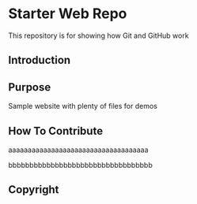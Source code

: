 # Starter Web Repo

This repository is for showing how Git and GitHub work

## Introduction

## Purpose

Sample website with plenty of files for demos

## How To Contribute

aaaaaaaaaaaaaaaaaaaaaaaaaaaaaaaaaaaa

bbbbbbbbbbbbbbbbbbbbbbbbbbbbbbbbbb

## Copyright